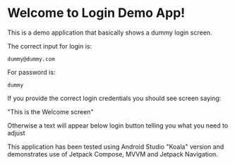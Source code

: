 # Welcome to Login Demo App!

This is a demo application that basically shows a dummy login screen.

The correct input for login is:

`dummy@dummy.com`

For password is:

`dummy`

If you provide the correct login credentials you should see screen saying:

"This is the Welcome screen"

Otherwise a text will appear below login button telling you what you need to adjust

This application has been tested using Android Studio "Koala" version and demonstrates use
of Jetpack Compose, MVVM and Jetpack Navigation.

